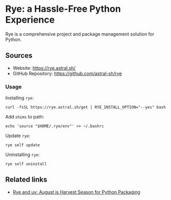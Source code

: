 # Rye: a Hassle-Free Python Experience

Rye is a comprehensive project and package management solution for Python.

## Sources

- Website: https://rye.astral.sh/
- GitHub Repository: https://github.com/astral-sh/rye

### Usage

Installing `rye`:
```shell
curl -fsSL https://rye.astral.sh/get | RYE_INSTALL_OPTION="--yes" bash
```

Add `shims` to path:
```shell
echo 'source "$HOME/.rye/env"' >> ~/.bashrc
```

Update `rye`:
```shell
rye self update
```

Uninstalling `rye`:
```shell
rye self uninstall
```

## Related links

- [Rye and uv: August is Harvest Season for Python Packaging](https://lucumr.pocoo.org/2024/8/21/harvest-season/)
